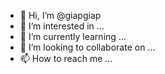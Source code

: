 - 👋 Hi, I’m @giapgiap
- 👀 I’m interested in ...
- 🌱 I’m currently learning ...
- 💞️ I’m looking to collaborate on ...
- 📫 How to reach me ...

<!---
giapgiap/giapgiap is a ✨ special ✨ repository because its `README.md` (this file) appears on your GitHub profile.
You can click the Preview link to take a look at your changes.
--->
